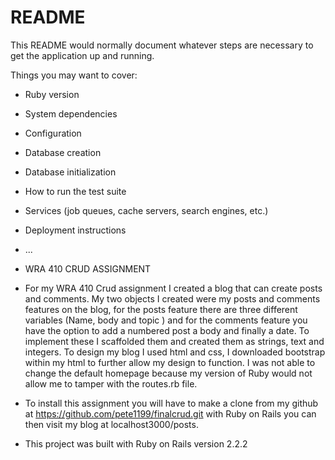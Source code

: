 # README

This README would normally document whatever steps are necessary to get the
application up and running.

Things you may want to cover:

* Ruby version

* System dependencies

* Configuration

* Database creation

* Database initialization

* How to run the test suite

* Services (job queues, cache servers, search engines, etc.)

* Deployment instructions

* ...

* WRA 410 CRUD ASSIGNMENT
* For my WRA 410 Crud assignment I created a blog that can create posts and comments. My two objects I created were my posts and comments features on the blog, for the posts feature there are three different variables (Name, body and topic ) and for the comments feature you have the option to add a numbered post a body and finally a date. To implement these I scaffolded them and created them as strings, text and integers. To design my blog I used html and css, I downloaded bootstrap within my html to further allow my design to function. I was not able to change the default homepage because my version of Ruby would not allow me to tamper with the routes.rb file.

* To install this assignment you will have to make a clone from my github at https://github.com/pete1199/finalcrud.git with Ruby on Rails you can then visit my blog at localhost3000/posts. 

 * This project was built with Ruby on Rails version 2.2.2
